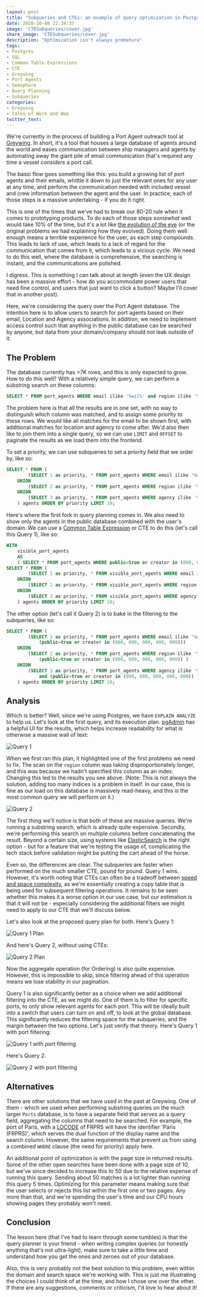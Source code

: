 ```yaml
---
layout: post
title: "Subqueries and CTEs: an example of query optimization in Postgres"
date: 2020-10-08 22:34:37
image: 'CTESubqueries/cover.jpg'
share_image: 'CTESubqueries/cover.jpg'
description: "Optimization isn't always premature"
tags:
- Postgres
- SQL
- Common Table Expressions
- CTE
- Greywing
- Port Agents
- Semaphore
- Query Planning
- Subqueries
categories:
- Greywing
- Tales of Work and Woe
twitter_text:
---
```


We're currently in the process of building a Port Agent outreach tool at [Greywing](https://grey-wing.com). In short, it's a tool that houses a large database of agents around the world and eases communication between ship managers and agents by automating away the giant pile of email communication that's required any time a vessel *considers* a port call.

The basic flow goes something like this: you build a growing list of port agents and their emails, whittle it down to just the relevant ones for any user at any time, and perform the communication needed with included vessel and crew information between the agent and the user. In practice, each of those steps is a massive undertaking - if you do it right.

This is one of the times that we've had to break our 80-20 rule when it comes to prototyping products. To do each of those steps *somewhat* well would take 10% of the time, but it's a lot like [the evolution of the eye](https://en.wikipedia.org/wiki/Evolution_of_the_eye) (or the original problems we had explaining how they evolved). Doing them well enough means a terrible experience for the user, as each step compounds. This leads to lack of use, which leads to a lack of regard for the communication that comes from it, which leads to a vicious cycle. We need to do this well, where the database is comprehensive, the searching is instant, and the communications are polished.

I digress. This is something I can talk about at length (even the UX design has been a massive effort - how do you accommodate power users that need fine control, and users that just want to click a button? Maybe I'll cover that in another post).

Here, we're considering the query over the Port Agent database. The intention here is to allow users to search for port agents based on their email, Location and Agency associations. In addition, we need to implement access control such that anything in the public database can be searched by anyone, but data from your domain/company should not leak outside of it.

## The Problem

The database currently has >7K rows, and this is only expected to grow. How to do this well? With a relatively simple query, we can perform a substring search on these columns:

```sql
SELECT * FROM port_agents WHERE email ilike '%wil%' and region ilike '%wil%' and agency ilike '%wil%';
```

The problem here is that all the results are in one set, with no way to distinguish which column was matched, and to assign some priority to these rows. We would like all matches for the email to be shown first, with additional matches for location and agency to come after. We'd also then like to join them into a single query, so we can use `LIMIT` and `OFFSET` to paginate the results as we load them into the frontend.

To set a priority, we can use subqueries to set a priority field that we order by, like so:

```sql
SELECT * FROM (
		(SELECT 1 as priority, * FROM port_agents WHERE email ilike '%wil%')
	UNION
		(SELECT 2 as priority, * FROM port_agents WHERE region ilike '%wil%')
	UNION
		(SELECT 3 as priority, * FROM port_agents WHERE agency ilike '%wil%')
	) agents ORDER BY priority LIMIT 10;
```

Here's where the first fork in query planning comes in. We also need to show only the agents in the public database combined with the user's domain. We can use a [Common Table Expression](https://www.essentialsql.com/introduction-common-table-expressions-ctes/) or CTE to do this (let's call this Query 1), like so:

```sql
WITH
	visible_port_agents
	AS
	( SELECT * FROM port_agents WHERE public=true or creator in (000, 000, 000, 000, 000))
SELECT * FROM (
		(SELECT 1 as priority, * FROM visible_port_agents WHERE email ilike '%wil%')
	UNION
		(SELECT 2 as priority, * FROM visible_port_agents WHERE region ilike '%wil%')
	UNION
		(SELECT 3 as priority, * FROM visible_port_agents WHERE agency ilike '%wil%')
	) agents ORDER BY priority LIMIT 10;
```

The other option (let's call it Query 2) is to bake in the filtering to the subqueries, like so:

```sql
SELECT * FROM (
		(SELECT 1 as priority, * FROM port_agents WHERE email ilike '%wil%' and
			(public=true or creator in (000, 000, 000, 000, 000)))
	UNION
		(SELECT 2 as priority, * FROM port_agents WHERE region ilike '%wil%' and
			(public=true or creator in (000, 000, 000, 000, 000)) )
	UNION
		(SELECT 3 as priority, * FROM port_agents WHERE agency ilike '%wil%'
			and (public=true or creator in (000, 000, 000, 000, 000)) )
	) agents ORDER BY priority LIMIT 10;
```

## Analysis

Which is better? Well, since we're using Postgres, we have `EXPLAIN ANALYZE` to help us. Let's look at the first query, and its execution plan. [pgAdmin](https://www.pgadmin.org/) has a helpful UI for the results, which helps increase readability for what is otherwise a massive wall of text:

![Query 1]({{site.url}}/assets/img/CTESubqueries/Q1.png)

When we first ran this plan, it highlighted one of the first problems we need to fix. The scan on the `region` column was taking disproportionately longer, and this was because we hadn't specified this column as an index. Changing this led to the results you see above.
(Note: This is not always the solution, adding too many indices is a problem in itself. In our case, this is fine as our load on this database is massively read-heavy, and this is the most common query we will perform on it.)

![Query 2]({{site.url}}/assets/img/CTESubqueries/Q2.png)

The first thing we'll notice is that both of these are massive queries. We're running a substring search, which is already quite expensive. Secondly, we're performing this search on multiple columns before concatenating the result. Beyond a certain size, using systems like [ElasticSearch](https://www.elastic.co/) is the right option - but for a feature that we're testing the usage of, complicating the tech stack before validation might be putting the cart ahead of the horse.

Even so, the differences are clear. The subqueries are faster when performed on the much smaller CTE, pound for pound. Query 1 wins. However, it's worth noting that CTEs can often be a tradeoff between [speed and space complexity](https://paquier.xyz/postgresql-2/postgres-12-with-materialize/), as we're essentially creating a copy table that is being used for subsequent filtering operations. It remains to be seen whether this makes it a worse option in our use case, but our estimation is that it will not be - especially considering the additional filters we might need to apply to our CTE that we'll discuss below.

Let's also look at the proposed query plan for both. Here's Query 1:

![Query 1 Plan]({{site.url}}/assets/img/CTESubqueries/Q1Plan.png)

And here's Query 2, without using CTEs:

![Query 2 Plan]({{site.url}}/assets/img/CTESubqueries/Q2Plan.png)

Now the aggregate operation (for Ordering) is also quite expensive. However, this is impossible to skip, since filtering ahead of this operation means we lose stability in our pagination.

Query 1 is also significantly better as a choice when we add additional filtering into the CTE, as we might do. One of them is to filter for specific ports, to only show relevant agents for each port. This will be ideally built into a switch that users can turn on and off, to look at the global database. This significantly reduces the filtering space for the subqueries, and the margin between the two options. Let's just verify that theory. Here's Query 1 with port filtering:

![Query 1 with port filtering]({{site.url}}/assets/img/CTESubqueries/Q1Locode.png)

Here's Query 2:

![Query 2 with port filtering]({{site.url}}/assets/img/CTESubqueries/Q2Locode.png)

## Alternatives

There are other solutions that we have used in the past at Greywing. One of them - which we used when performing substring queries on the much larger `Ports` database, is to have a separate field that serves as a query field, aggregating the columns that need to be searched. For example, the port of Paris, with a [LOCODE](https://en.wikipedia.org/wiki/UN/LOCODE) of FRPRS will have the identifier 'Paris (FRPRS)', which serves the dual function of the display name and the search column. However, the same requirements that prevent us from using a combined `WHERE` clause (the need for priority) apply here.

An additional point of optimization is with the page size in returned results. Some of the other open searches have been done with a page size of 10, but we've since decided to increase this to 50 due to the relative expense of running this query. Sending about 50 matches is a lot lighter than running this query 5 times. Optimizing for this parameter means making sure that the user selects or rejects this list within the first one or two pages. Any more than that, and we're spending the user's time and our CPU hours showing pages they probably won't need.

## Conclusion

The lesson here (that I've had to learn through some tumbles) is that the query planner is your friend - when writing complex queries (or honestly anything that's not ultra-light), make sure to take a little time and understand how you get the ones and zeroes out of your database.

Also, this is very probably not the best solution to this problem, even within the domain and search space we're working with. This is just me illustrating the choices I could think of at the time, and how I chose one over the other. If there are any suggestions, comments or criticism, I'd love to hear about it!

